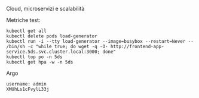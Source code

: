 Cloud, microservizi e scalabilità 


Metriche test: 
```
kubectl get all
kubectl delete pods load-generator
kubectl run -i --tty load-generator --image=busybox --restart=Never -- /bin/sh -c "while true; do wget -q -O- http://frontend-app-service.5ds.svc.cluster.local:3000; done"
kubectl top po -n 5ds
kubectl get hpa -w -n 5ds
```
Argo
```
username: admin
XMUhLs1cFvylL33j
```
